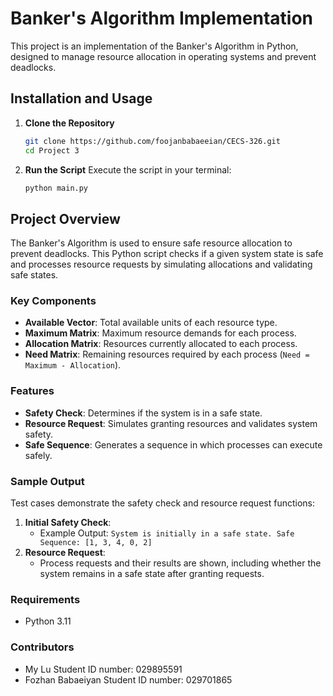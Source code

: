 # Banker's Algorithm Implementation

This project is an implementation of the Banker's Algorithm in Python, designed to manage resource allocation in operating systems and prevent deadlocks.

## Installation and Usage

1. **Clone the Repository**

   ```bash
   git clone https://github.com/foojanbabaeeian/CECS-326.git
   cd Project 3
   ```

2. **Run the Script**
   Execute the script in your terminal:
   ```bash
   python main.py
   ```

## Project Overview

The Banker's Algorithm is used to ensure safe resource allocation to prevent deadlocks. This Python script checks if a given system state is safe and processes resource requests by simulating allocations and validating safe states.

### Key Components

- **Available Vector**: Total available units of each resource type.
- **Maximum Matrix**: Maximum resource demands for each process.
- **Allocation Matrix**: Resources currently allocated to each process.
- **Need Matrix**: Remaining resources required by each process (`Need = Maximum - Allocation`).

### Features

- **Safety Check**: Determines if the system is in a safe state.
- **Resource Request**: Simulates granting resources and validates system safety.
- **Safe Sequence**: Generates a sequence in which processes can execute safely.

### Sample Output

Test cases demonstrate the safety check and resource request functions:

1. **Initial Safety Check**:
   - Example Output: `System is initially in a safe state. Safe Sequence: [1, 3, 4, 0, 2]`
2. **Resource Request**:
   - Process requests and their results are shown, including whether the system remains in a safe state after granting requests.

### Requirements

- Python 3.11

### Contributors

- My Lu Student ID number: 029895591
- Fozhan Babaeiyan Student ID number: 029701865
